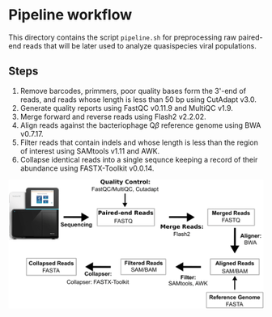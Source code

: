 # Pipeline workflow

This directory contains the script `pipeline.sh` for preprocessing raw paired-end reads that will be later used to analyze quasispecies viral populations. 

## Steps 

1. Remove barcodes, primmers, poor quality bases form the 3'-end of reads, and reads whose length is less than 50 bp using CutAdapt v3.0.
2. Generate quality reports using FastQC v0.11.9 and MultiQC v1.9.
3. Merge forward and reverse reads using Flash2 v2.2.02.
4. Align reads against the bacteriophage $\text{Q}\beta$ reference genome using BWA v0.7.17.
5. Filter reads that contain indels and whose length is less than the region of interest using SAMtools v1.11 and AWK. 
6. Collapse identical reads into a single sequnce keeping a record of their abundance using FASTX-Toolkit v0.0.14. 



![Pipeline workflow](https://github.com/HSecaira/Quasispecies_TFM/blob/main/Preprocessing/pipelineHorizontal-1.png)
